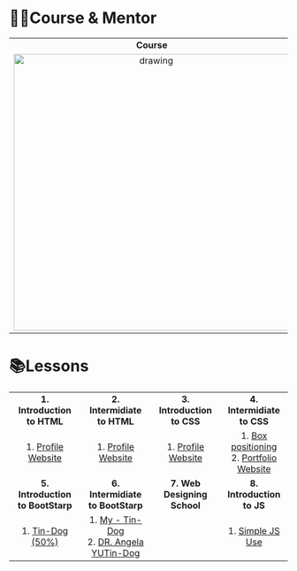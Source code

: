 # 🙎‍♀️Course & Mentor 
   
|||
|:---------------------------------:|:---------------------------------:|
| <b>Course</b> | <b>Course Mentor</b> |
| <img src="https://github.com/maityamit/The-Complete-2022-Web-Development-Bootcamp-by-Angela-Yu/blob/master/0001%20-%20Introduction%20to%20HTML/Images%20for%20Git/course_banner.png" alt="drawing" width="500"/> | <img src="https://avatars.githubusercontent.com/u/8798027?v=4" alt="drawing" width="150"/>

# 📚Lessons

|||||
|:---------------------------------:|:---------------------------------:|:---------------------------------:|:---------------------------------:|
| <b>1. Introduction to HTML</b> | <b>2. Intermidiate to HTML</b> | <b>3. Introduction to CSS</b> | <b>4. Intermidiate to CSS</b> |
| 1. <a href="https://maityamit.github.io/freinds.github.io/Web-Dev-Angela-Yu/001/002%20personal%20site.html"> Profile Website </a> | 1. <a href="https://maityamit.github.io/freinds.github.io/Web-Dev-Angela-Yu/002/001%20personal%20site.html"> Profile Website </a> | 1. <a href="https://maityamit.github.io/freinds.github.io/Web-Dev-Angela-Yu/003/001%20personal%20site.html"> Profile Website </a> |  1. <a href="https://maityamit.github.io/freinds.github.io/Web-Dev-Angela-Yu/004/001/index.html"> Box positioning </a> <br> 2. <a href="https://maityamit.github.io/freinds.github.io/Web-Dev-Angela-Yu/004/002/index.html"> Portfolio Website </a>
| <b>5. Introduction to BootStarp</b> | <b>6. Intermidiate to BootStarp</b> | <b>7. Web Designing School</b> | <b>8. Introduction to JS</b> |
| 1. <a href="https://maityamit.github.io/freinds.github.io/Web-Dev-Angela-Yu/005/index.html">Tin-Dog (50%) </a> | 1. <a href="https://maityamit.github.io/freinds.github.io/Web-Dev-Angela-Yu/006/index.html">My - Tin-Dog </a><br>2. <a href="https://maityamit.github.io/freinds.github.io/Web-Dev-Angela-Yu/006/Created%20by%20Angela%20YU/TinDog%20Completed%20Website/index.html">DR. Angela YUTin-Dog </a> | | 1. <a href="https://maityamit.github.io/freinds.github.io/Web-Dev-Angela-Yu/008/index.html"> Simple JS Use </a> |

